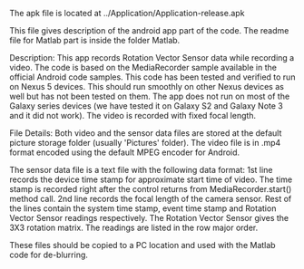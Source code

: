 The apk file is located at ../Application/Application-release.apk

This file gives description of the android app part of the code. The readme file for Matlab part is inside the folder Matlab.

Description:
This app records Rotation Vector Sensor data while recording a video. The code is based on the MediaRecorder
sample available in the official Android code samples. This code has been tested and verified to run on Nexus 5 devices.
This should run smoothly on other Nexus devices as well but has not been tested on them. The app does not run on most of
the Galaxy series devices (we have tested it on Galaxy S2 and Galaxy Note 3 and it did not work). The video is recorded
with fixed focal length.

File Details:
Both video and the sensor data files are stored at the default picture storage folder (usually 'Pictures' folder).
The video file is in .mp4 format encoded using the default MPEG encoder for Android.

The sensor data file is a text file with the following data format:
1st line records the device time stamp for approximate start time of video. The time stamp is recorded right after
the control returns from MediaRecorder.start() method call.
2nd line records the focal length of the camera sensor.
Rest of the lines contain the system time stamp, event time stamp and Rotation Vector Sensor readings respectively.
The Rotation Vector Sensor gives the 3X3 rotation matrix. The readings are listed in the row major order.

These files should be copied to a PC location and used with the Matlab code for de-blurring.
